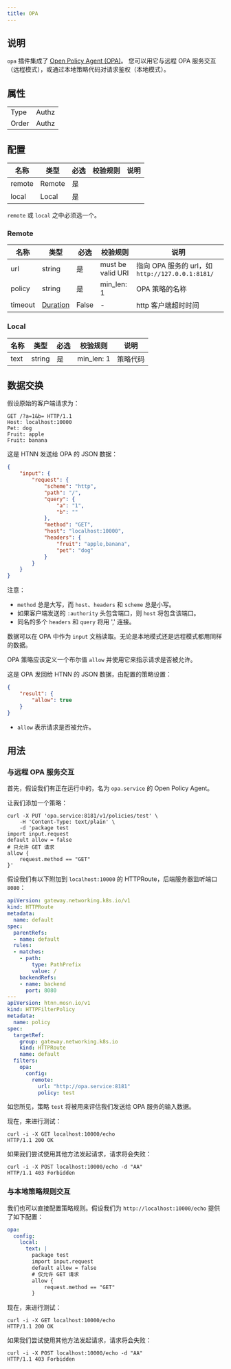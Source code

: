 ```yaml
---
title: OPA
---
```


## 说明

`opa` 插件集成了 [Open Policy Agent (OPA)](https://www.openpolicyagent.org)。
您可以用它与远程 OPA 服务交互（远程模式），或通过本地策略代码对请求鉴权（本地模式）。

## 属性

|       |       |
| ----- | ----- |
| Type  | Authz |
| Order | Authz |

## 配置

| 名称   | 类型   | 必选 | 校验规则        | 说明                                       |
|--------|--------|------|-----------------|-------------------------------------------|
| remote | Remote | 是   |                 |                                           |
| local  | Local  | 是   |                 |                                           |

`remote` 或 `local` 之中必须选一个。

### Remote

| 名称   | 类型   | 必选 | 校验规则         | 说明                                        |
|--------|--------|------|------------------|-------------------------------------------|
| url    | string | 是   | must be valid URI | 指向 OPA 服务的 url，如 `http://127.0.0.1:8181/` |
| policy | string | 是   | min_len: 1       | OPA 策略的名称                                 |
| timeout | [Duration](../../type#duration) | False    | -           | http 客户端超时时间                              |

### Local

| 名称   | 类型   | 必选 | 校验规则 | 说明         |
|--------|--------|------|----------|--------------|
| text   | string | 是   | min_len: 1 | 策略代码     |

## 数据交换

假设原始的客户端请求为：

```
GET /?a=1&b= HTTP/1.1
Host: localhost:10000
Pet: dog
Fruit: apple
Fruit: banana
```

这是 HTNN 发送给 OPA 的 JSON 数据：

```json
{
    "input": {
        "request": {
            "scheme": "http",
            "path": "/",
            "query": {
                "a": "1",
                "b": ""
            },
            "method": "GET",
            "host": "localhost:10000",
            "headers": {
                "fruit": "apple,banana",
                "pet": "dog"
            }
        }
    }
}
```

注意：

* `method` 总是大写，而 `host`、`headers` 和 `scheme` 总是小写。
* 如果客户端发送的 `:authority` 头包含端口，则 `host` 将包含该端口。
* 同名的多个 `headers` 和 `query` 将用 ',' 连接。

数据可以在 OPA 中作为 `input` 文档读取。无论是本地模式还是远程模式都用同样的数据。

OPA 策略应该定义一个布尔值 `allow` 并使用它来指示请求是否被允许。

这是 OPA 发回给 HTNN 的 JSON 数据，由配置的策略设置：

```json
{
    "result": {
        "allow": true
    }
}
```

* `allow` 表示请求是否被允许。

## 用法

### 与远程 OPA 服务交互

首先，假设我们有正在运行中的，名为 `opa.service` 的 Open Policy Agent。

让我们添加一个策略：

```shell
curl -X PUT 'opa.service:8181/v1/policies/test' \
    -H 'Content-Type: text/plain' \
    -d 'package test
import input.request
default allow = false
# 只允许 GET 请求
allow {
    request.method == "GET"
}'
```

假设我们有以下附加到 `localhost:10000` 的 HTTPRoute，后端服务器监听端口 `8080`：

```yaml
apiVersion: gateway.networking.k8s.io/v1
kind: HTTPRoute
metadata:
  name: default
spec:
  parentRefs:
  - name: default
  rules:
  - matches:
    - path:
        type: PathPrefix
        value: /
    backendRefs:
    - name: backend
      port: 8080
---
apiVersion: htnn.mosn.io/v1
kind: HTTPFilterPolicy
metadata:
  name: policy
spec:
  targetRef:
    group: gateway.networking.k8s.io
    kind: HTTPRoute
    name: default
  filters:
    opa:
      config:
        remote:
          url: "http://opa.service:8181"
          policy: test
```

如您所见，策略 `test` 将被用来评估我们发送给 OPA 服务的输入数据。

现在，来进行测试：

```
curl -i -X GET localhost:10000/echo
HTTP/1.1 200 OK
```

如果我们尝试使用其他方法发起请求，请求将会失败：

```
curl -i -X POST localhost:10000/echo -d "AA"
HTTP/1.1 403 Forbidden
```

### 与本地策略规则交互

我们也可以直接配置策略规则。假设我们为 `http://localhost:10000/echo` 提供了如下配置：

```yaml
opa:
  config:
    local:
      text: |
        package test
        import input.request
        default allow = false
        # 仅允许 GET 请求
        allow {
            request.method == "GET"
        }
```

现在，来进行测试：

```
curl -i -X GET localhost:10000/echo
HTTP/1.1 200 OK
```

如果我们尝试使用其他方法发起请求，请求将会失败：

```
curl -i -X POST localhost:10000/echo -d "AA"
HTTP/1.1 403 Forbidden
```
